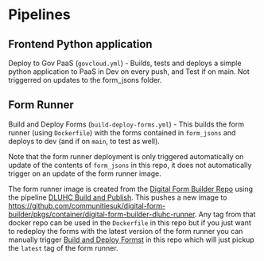 # Pipelines

## Frontend Python application
Deploy to Gov PaaS (`govcloud.yml`) - Builds, tests and deploys a simple python application to PaaS in Dev on every push, and Test if on main. Not triggerred on updates to the form_jsons folder.

## Form Runner
Build and Deploy Forms (`build-deploy-forms.yml`) - This builds the form runner (using `Dockerfile`) with the forms contained in `form_jsons` and deploys to dev (and if on `main`, to test as well).

Note that the form runner deployment is only triggered automatically on update of the contents of `form_jsons` in this repo, it does not automatically trigger on an update of the form runner image.

The form runner image is created from the [Digital Form Builder Repo](https://github.com/communitiesuk/digital-form-builder) using the pipeline [DLUHC Build and Publish](https://github.com/communitiesuk/digital-form-builder/actions/workflows/dluhc-build-and-publish.yml). This pushes a new image to https://github.com/communitiesuk/digital-form-builder/pkgs/container/digital-form-builder-dluhc-runner. Any tag from that docker repo can be used in the `Dockerfile` in this repo but if you just want to redeploy the forms with the latest version of the form runner you can manually trigger [Build and Deploy Formst](https://github.com/communitiesuk/funding-service-design-frontend/actions/workflows/build-deploy-forms.yml) in this repo which will just pickup the `latest` tag of the form runner.
